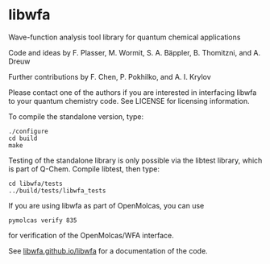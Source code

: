 # libwfa
Wave-function analysis tool library for quantum chemical applications

Code and ideas by F. Plasser, M. Wormit, S. A. Bäppler, B. Thomitzni, and A. Dreuw

Further contributions by F. Chen, P. Pokhilko, and A. I. Krylov

Please contact one of the authors if you are interested in interfacing libwfa to your quantum chemistry code. See LICENSE for licensing information.

To compile the standalone version, type:
~~~~
./configure
cd build
make
~~~~

Testing of the standalone library is only possible via the libtest library, which is part of Q-Chem. Compile libtest, then type:
~~~~
cd libwfa/tests
../build/tests/libwfa_tests
~~~~

If you are using libwfa as part of OpenMolcas, you can use
~~~~
pymolcas verify 835
~~~~
for verification of the OpenMolcas/WFA interface.

See [libwfa.github.io/libwfa](http://libwfa.github.io/libwfa) for a documentation of the code.
